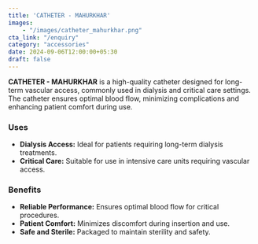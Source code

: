 ```yaml
---
title: 'CATHETER - MAHURKHAR'
images: 
    - "/images/catheter_mahurkhar.png"
cta_link: "/enquiry"
category: "accessories"
date: 2024-09-06T12:00:00+05:30
draft: false
---
```


<!-- ### Product Description -->

**CATHETER - MAHURKHAR** is a high-quality catheter designed for long-term vascular access, commonly used in dialysis and critical care settings. The catheter ensures optimal blood flow, minimizing complications and enhancing patient comfort during use.

<!-- ### Key Features

- **Durable Design:** Made from biocompatible materials to ensure long-term performance.
- **Smooth Insertion:** Facilitates easy and smooth insertion for vascular access.
- **High Flow Rate:** Designed to provide superior blood flow for dialysis.
- **Sterile Packaging:** Ensures the product is safe and ready for immediate use. -->

### Uses

- **Dialysis Access:** Ideal for patients requiring long-term dialysis treatments.
- **Critical Care:** Suitable for use in intensive care units requiring vascular access.

<!-- ### Who Needs This Product?

- **Nephrologists and Dialysis Centers:** For long-term vascular access during dialysis.
- **Hospitals and Clinics:** Healthcare settings requiring high-quality catheters for vascular access. -->

### Benefits

- **Reliable Performance:** Ensures optimal blood flow for critical procedures.
- **Patient Comfort:** Minimizes discomfort during insertion and use.
- **Safe and Sterile:** Packaged to maintain sterility and safety.
